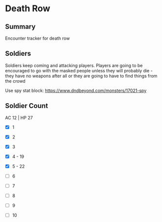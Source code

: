 # Death Row

## Summary

Encounter tracker for death row


## Soldiers

Soldiers keep coming and attacking players. Players are going to be encouraged to go with the masked people unless they will probably die - they have no weapons after all or they are going to have to find things from the crowd

Use spy stat block: https://www.dndbeyond.com/monsters/17021-spy


## Soldier Count

AC 12 | HP 27

- [X] 1 
- [X] 2
- [X] 3
- [X] 4 - 19
- [X] 5 - 22
- [ ] 6
- [ ] 7
- [ ] 8
- [ ] 9
- [ ] 10




